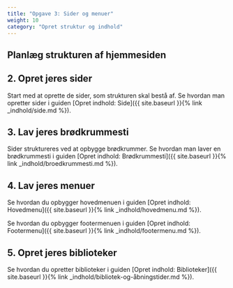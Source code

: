 ```yaml
---
title: "Opgave 3: Sider og menuer"
weight: 10
category: "Opret struktur og indhold"
---
```


## Planlæg strukturen af hjemmesiden


## 2. Opret jeres sider
Start med at oprette de sider, som strukturen skal bestå af. Se hvordan man opretter sider i guiden [Opret indhold: Side]({{ site.baseurl }}{% link _indhold/side.md %}).

## 3. Lav jeres brødkrummesti
Sider struktureres ved at opbygge brødkrummer. Se hvordan man laver en brødkrummesti i guiden [Opret indhold: Brødkrummesti]({{ site.baseurl }}{% link _indhold/broedkrummesti.md %}).

## 4. Lav jeres menuer
Se hvordan du opbygger hovedmenuen i guiden [Opret indhold: Hovedmenu]({{ site.baseurl }}{% link _indhold/hovedmenu.md %}).

Se hvordan du opbygger footermenuen i guiden [Opret indhold: Footermenu]({{ site.baseurl }}{% link _indhold/footermenu.md %}).

## 5. Opret jeres biblioteker
Se hvordan du opretter biblioteker i guiden [Opret indhold: Biblioteker]({{ site.baseurl }}{% link _indhold/bibliotek-og-åbningstider.md %}).
